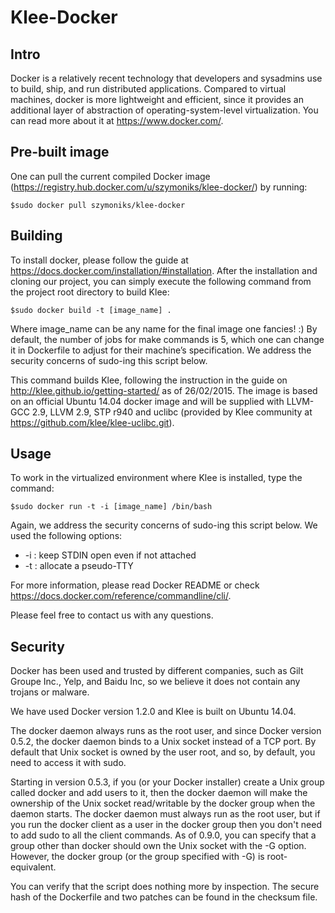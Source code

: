 # Klee-Docker

## Intro
Docker is a relatively recent technology that developers and sysadmins use to build, ship, and run distributed applications. Compared to virtual machines, docker is more lightweight and efficient, since it provides an additional layer of abstraction of operating-system-level virtualization. You can read more about it at https://www.docker.com/.

## Pre-built image

One can pull the current compiled Docker image (https://registry.hub.docker.com/u/szymoniks/klee-docker/) by running:

```
$sudo docker pull szymoniks/klee-docker
```

## Building
To install docker, please follow the guide at https://docs.docker.com/installation/#installation. After the installation and cloning our project, you can simply execute the following command from the project root directory to build Klee:

```
$sudo docker build -t [image_name] .
```

Where image_name can be any name for the final image one fancies! :) By default, the number of jobs for make commands is 5, which one can change it in Dockerfile to adjust for their machine’s specification. We address the security concerns of sudo-ing this script below.

This command builds Klee, following the instruction in the guide on http://klee.github.io/getting-started/ as of 26/02/2015. The image is based on an official Ubuntu 14.04 docker image and will be supplied with LLVM-GCC 2.9, LLVM 2.9, STP r940 and uclibc (provided by Klee community at https://github.com/klee/klee-uclibc.git).

## Usage

To work in the virtualized environment where Klee is installed, type the command:

```
$sudo docker run -t -i [image_name] /bin/bash
```

Again, we address the security concerns of sudo-ing this script below.
We used the following options:
  * -i : keep STDIN open even if not attached
  * -t : allocate a pseudo-TTY

For more information, please read Docker README or check https://docs.docker.com/reference/commandline/cli/.

Please feel free to contact us with any questions.

## Security

Docker has been used and trusted by different companies, such as Gilt Groupe Inc., Yelp, and Baidu Inc, so we believe it does not contain any trojans or malware.

We have used Docker version 1.2.0 and Klee is built on Ubuntu 14.04.

The docker daemon always runs as the root user, and since Docker version 0.5.2, the docker daemon binds to a Unix socket instead of a TCP port. By default that Unix socket is owned by the user root, and so, by default, you need to access it with sudo.

Starting in version 0.5.3, if you (or your Docker installer) create a Unix group called docker and add users to it, then the docker daemon will make the ownership of the Unix socket read/writable by the docker group when the daemon starts. The docker daemon must always run as the root user, but if you run the docker client as a user in the docker group then you don't need to add sudo to all the client commands. As of 0.9.0, you can specify that a group other than docker should own the Unix socket with the -G option. However, the docker group (or the group specified with -G) is root-equivalent.

You can verify that the script does nothing more by inspection. The secure hash of the Dockerfile and two patches can be found in the checksum file.
